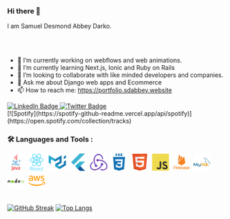 
### Hi there 👋
 I am Samuel Desmond Abbey Darko.&nbsp;
<div>
  <img src="https://komarev.com/ghpvc/?username=sdabbey&style=flat-square&color=blue" alt=""/>
</div>&nbsp;

- 🔭 I’m currently working on webflows and web animations.
- 🌱 I’m currently learning Next.js, Ionic and Ruby on Rails
- 👯 I’m looking to collaborate with like minded developers and companies.
- 💬 Ask me about Django web apps and Ecommerce
- 📫 How to reach me: https://portfolio.sdabbey.website

<div id="badges">
  <a href="https://www.linkedin.com/in/samuel-desmond-abbey-darko-b5586b1b5/?lipi=urn%3Ali%3Apage%3Ad_flagship3_feed%3B9eYnNjt%2BT6qx6amA6LSfTg%3D%3D">
    <img src="https://img.shields.io/badge/LinkedIn-blue?style=for-the-badge&logo=linkedin&logoColor=white" alt="LinkedIn Badge"/>
  </a>

  <a href="https://twitter.com/s_d_abbey">
    <img src="https://img.shields.io/badge/Twitter-blue?style=for-the-badge&logo=twitter&logoColor=white" alt="Twitter Badge"/>
  </a>
</div>

<div>
[![Spotify](https://spotify-github-readme.vercel.app/api/spotify)](https://open.spotify.com/collection/tracks)
</div>

### :hammer_and_wrench: Languages and Tools :
<div>
  <img src="https://github.com/devicons/devicon/blob/master/icons/java/java-original-wordmark.svg" title="Java" alt="Java" width="40" height="40"/>&nbsp;
  <img src="https://github.com/devicons/devicon/blob/master/icons/react/react-original-wordmark.svg" title="React" alt="React" width="40" height="40"/>&nbsp;
  <img src="https://github.com/devicons/devicon/blob/master/icons/materialui/materialui-original.svg" title="Material UI" alt="Material UI" width="40" height="40"/>&nbsp;
  <img src="https://github.com/devicons/devicon/blob/master/icons/flutter/flutter-original.svg" title="Flutter" alt="Flutter" width="40" height="40"/>&nbsp;
  <img src="https://github.com/devicons/devicon/blob/master/icons/redux/redux-original.svg" title="Redux" alt="Redux " width="40" height="40"/>&nbsp;
  <img src="https://github.com/devicons/devicon/blob/master/icons/css3/css3-plain-wordmark.svg"  title="CSS3" alt="CSS" width="40" height="40"/>&nbsp;
  <img src="https://github.com/devicons/devicon/blob/master/icons/html5/html5-original.svg" title="HTML5" alt="HTML" width="40" height="40"/>&nbsp;
  <img src="https://github.com/devicons/devicon/blob/master/icons/javascript/javascript-original.svg" title="JavaScript" alt="JavaScript" width="40" height="40"/>&nbsp;
  <img src="https://github.com/devicons/devicon/blob/master/icons/firebase/firebase-plain-wordmark.svg" title="Firebase" alt="Firebase" width="40" height="40"/>&nbsp;
  <img src="https://github.com/devicons/devicon/blob/master/icons/mysql/mysql-original-wordmark.svg" title="MySQL"  alt="MySQL" width="40" height="40"/>&nbsp;
  <img src="https://github.com/devicons/devicon/blob/master/icons/nodejs/nodejs-original-wordmark.svg" title="NodeJS" alt="NodeJS" width="40" height="40"/>&nbsp;
  <img src="https://github.com/devicons/devicon/blob/master/icons/amazonwebservices/amazonwebservices-plain-wordmark.svg" title="AWS" alt="AWS" width="40" height="40"/>&nbsp;
</div>&nbsp;

[![GitHub Streak](https://github-readme-streak-stats.herokuapp.com?user=sdabbey&border_radius=5&background=000000&sideNums=EBEBEB&currStreakLabel=EB5454&currStreakNum=EB5454&sideLabels=EBEBEB&border=EB5454&stroke=EBEBEB52&dates=EBEBEB)](https://git.io/streak-stats)
[![Top Langs](https://github-readme-stats.vercel.app/api/top-langs/?username=sdabbey&layout=compact&theme=vision-friendly-dark)](https://github.com/anuraghazra/github-readme-stats)
